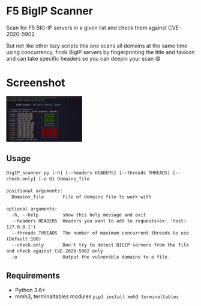 # F5 BigIP Scanner
Scan for F5 BIG-IP servers in a given list and check them against CVE-2020-5902.

But not like other lazy scripts this one scans all domains at the same time using concurrency, finds BigIP servers by fingerprinting the title and favicon and can take specific headers so you can deepin your scan :smile:

# Screenshot
<img src="screenshot.png" width="40%"></img>

## Usage
```
BigIP_scanner.py [-h] [--headers HEADERS] [--threads THREADS] [--check-only] [-o O] Domains_file

positional arguments:
  Domains_file       File of domains file to work with

optional arguments:
  -h, --help         show this help message and exit
  --headers HEADERS  Headers you want to add to requests(ex: 'Host: 127.0.0.1')
  --threads THREADS  The number of maximum concurrent threads to use (Default:100)
  --check-only       Don't try to detect BIGIP servers from the file and check against CVE-2020-5902 only
  -o                 Output the vulnerable domains to a file.
```

## Requirements
- Python 3.6+
- mmh3, terminaltables modules `pip3 install mmh3 terminaltables`
